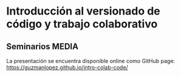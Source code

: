 # Introducción al versionado de código y trabajo colaborativo

## Seminarios MEDIA

La presentación se encuentra disponible online como GitHub page: https://guzmanlopez.github.io/intro-colab-code/
